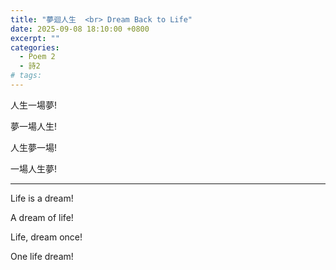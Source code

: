 ```yaml
---
title: "夢迴人生  <br> Dream Back to Life"
date: 2025-09-08 18:10:00 +0800
excerpt: ""
categories:
  - Poem 2
  - 詩2
# tags:
---
```


人生一場夢!

夢一場人生!

人生夢一場!

一場人生夢!

---

Life is a dream!

A dream of life!

Life, dream once!

One life dream!
